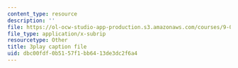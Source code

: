 ```yaml
---
content_type: resource
description: ''
file: https://ol-ocw-studio-app-production.s3.amazonaws.com/courses/9-00sc-introduction-to-psychology-fall-2011/dbc00fdf0b5157f1bb6413de3dc2f6a4_qZdm4mpQA_8.vtt
file_type: application/x-subrip
resourcetype: Other
title: 3play caption file
uid: dbc00fdf-0b51-57f1-bb64-13de3dc2f6a4
---
```

